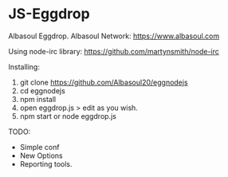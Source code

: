 # JS-Eggdrop
Albasoul Eggdrop. Albasoul Network: https://www.albasoul.com


Using node-irc library: https://github.com/martynsmith/node-irc


Installing:

1) git clone https://github.com/Albasoul20/eggnodejs
2) cd eggnodejs
3) npm install
4) open eggdrop.js > edit as you wish.
5) npm start or node eggdrop.js



TODO:
- Simple conf 
- New Options
- Reporting tools.

